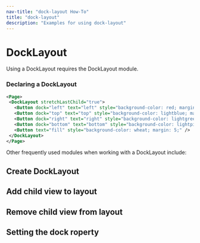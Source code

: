 ```yaml
---
nav-title: "dock-layout How-To"
title: "dock-layout"
description: "Examples for using dock-layout"
---
```

# DockLayout
Using a DockLayout requires the DockLayout module.
<snippet id='dock-layout-require'/>

### Declaring a DockLayout
``` XML
<Page>
 <DockLayout stretchLastChild="true">
   <Button dock="left" text="left" style="background-color: red; margin: 5;" />
   <Button dock="top" text="top" style="background-color: lightblue; margin: 5;" />
   <Button dock="right" text="right" style="background-color: lightgreen; margin: 5;" />
   <Button dock="bottom" text="bottom" style="background-color: lightpink; margin: 5;" />
   <Button text="fill" style="background-color: wheat; margin: 5;" />
 </DockLayout>
</Page>
```

Other frequently used modules when working with a DockLayout include:
<snippet id='dock-layout-others'/>

## Create DockLayout
<snippet id='dock-layout-create'/>

## Add child view to layout
<snippet id='dock-layout-addchild'/>

## Remove child view from layout
<snippet id='dock-layout-removechild'/>

## Setting the dock roperty
<snippet id='dock-layout-setdocl'/>
